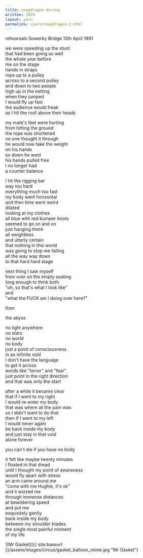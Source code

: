 ```yaml
---
title: snapdragon during 
written: 2019
layout: yarn
permalink: /yarn/snapdragon-2.html
---
```


<div class="poem">
rehearsals  
Sowerby Bridge  
13th April 1991  


we were speeding up the stunt  
that had been going so well  
the whole year before  
me on the stage  
hands in straps  
rope up to a pulley  
across to a second pulley  
and down to two people  
high up in the netting  
when they jumped  
I would fly up fast  
the audience would freak  
as I hit the roof
above their heads


my mate's feet were hurting  
from hitting the ground  
the rope was shortened  
no one thought it through  
he would now take the weight  
on his hands  
so down he went  
his hands pulled free  
I no longer had  
a counter balance  


I hit the rigging bar  
way too hard  
everything much too fast  
my body went horizontal  
and then time went weird  
dilated  
looking at my clothes  
all blue with red bumper boots  
seemed to go on and on  
just hanging there  
all weightless  
and utterly certain  
that nothing in this world  
was going to stop me falling  
all the way way down  
to that hard hard stage


next thing I saw myself  
from over on the empty seating  
long enough to think both  
"oh, so that's what I look like"  
and  
"what the FUCK am I doing over here?"  


then


the abyss


no light anywhere  
no stars  
no world  
no body  
just a point of consciousness  
in an infinite void  
I don't have the language  
to get it across  
words like "terror" and "fear"  
just point in the right direction  
and that was only the start  


after a while it became clear  
that if I went to my right  
I would re-enter my body  
that was where all the pain was  
so I didn't want to do that  
then if I went to my left  
I would never again  
be back inside my body  
and just stay in that void  
alone forever  


you can't die if you have no body


it felt like maybe twenty minutes  
I floated in that dread  
until I thought my point of awareness  
would fly apart with stress  
an arm came around me  
"come with me Hughie, it's ok"  
and it wizzed me  
through immense distances  
at bewildering speed  
and put me  
exquisitely gently  
back inside my body  
between my shoulder blades  
the single most painful moment  
of my life  
</div>

![Mr Gasket]({{ site.baseurl }}/assets/images/circus/gasket_balloon_mime.jpg "Mr Gasket")
